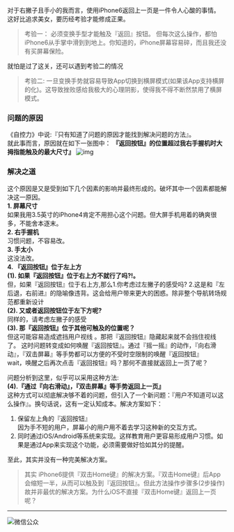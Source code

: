 对于右撇子且手小的我而言，使用iPhone6返回上一页是一件令人心酸的事情。
这好比追求美女，要历经考验才能修成正果。

> 考验一：
> 必须变换手型才能触及『返回』按钮。
>但每次这么操作，都怕iPhone6从手掌中滑到到地上。你知道的，iPhone屏幕容易碎，而且我还没有买屏幕保险。

就怕是过了这关，还可以遇到考验二的情况

>考验二:
> 一旦变换手势就容易导致App切换到横屏模式(如果该App支持横屏的化)。这导致挫败感给我极大的心理阴影，使得我不得不断然禁用了横屏模式。

### 问题的原因
《自控力》中说:『只有知道了问题的原因才能找到解决问题的方法』。  
就此事而言，原因就在如下一张图中： **『返回按钮』的位置超过我右手握机时大拇指能触及的最大尺寸』**
![img](http://upload-images.jianshu.io/upload_images/337930-883c17e777a5d333.png)    

### 解决之道
这个原因是又是受到如下几个因素的影响并最终形成的。破坏其中一个因素都能解决这一原因。  
**1. 屏幕尺寸**  
如果我用3.5英寸的iPhone4肯定不用担心这个问题。但大屏手机用着的确爽很多，不能舍本逐末。  
**2. 右手握机**  
习惯问题，不容易改。  
**3. 手太小**  
这没法改。  
**4. 『返回按钮』位于左上方**   
**(1). 如果『返回按钮』位于右上方不就行了吗?!。**  
但，如果『返回按钮』位于右上方,那么1.你考虑过左撇子的感受吗? 2.这是和『左后退，右前进』的隐喻像违背。这会给用户带来更大的困惑。除非整个导航转场规范都重新设计<br>
**(2). 又或者返回按钮位于左下方呢?**  
同样的，请考虑左撇子的感受  
**(3). 那『返回按钮』位于其他可触及的位置呢？**    
但这可能容易造成遮挡用户视线 。那把『返回按钮』隐藏起来就不会挡住视线了。  这时问题转变成如何唤醒『返回按钮』。通过『摇一摇』的动作，『向右滑动』，『双击屏幕』等手势都可以方便的不受时空限制的唤醒『返回按钮』<br>
wait，唤醒之后再次点击『返回按钮』吗？那何不直接就返回上一页了呢？

问题分析到这里，似乎可以采用这种方法:  
**(4).『通过『向右滑动』，『双击屏幕』等手势返回上一页』**  
这种方式可以彻底解决够不着的问题，但引入了一个新问题：『用户不知道可以这么操作』。换句话说，这有一定认知成本。解决方案如下：  
 1. 保留左上角的『返回按钮』  
 因为手不短的用户，屏幕小的用户用不着去学习这种新的交互方式。  
 2. 同时通过iOS/Android等系统来实现。这样教育用户更容易形成用户习惯。如果是通过App来实现这个功能，必须需要做好恰如其分的提醒。

至此，其实并没有一种完美解决方案。

>其实 iPhone6提供『双击Home键』的解决方案。『双击Home键』后App会缩短一半，从而可以触及到『返回按钮』。但此方法操作步骤多(2步操作)故并非最优的解决方案。为什么iOS不直接『双击Home键』返回上一页呢？

______

![微信公众](http://upload-images.jianshu.io/upload_images/337930-8ca89a575b12c294.jpg)

